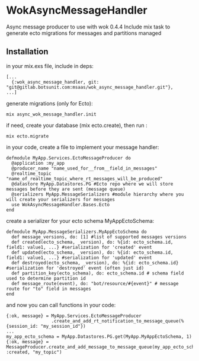 # WokAsyncMessageHandler

Async message producer to use with wok 0.4.4
Include mix task to generate ecto migrations for messages and partitions managed

## Installation

in your mix.exs file, include in deps:
```
[...
  {:wok_async_message_handler, git: "git@gitlab.botsunit.com:msaas/wok_async_message_handler.git"},
...]
```

generate migrations (only for Ecto):
```
mix async_wok_message_handler.init
```

if need, create your database (mix ecto.create), then run :
```
mix ecto.migrate
```

in your code, create a file to implement your message handler:
```
defmodule MyApp.Services.EctoMessageProducer do
  @application :my_app
  @producer_name "name_used_for__from__field_in_messages"
  @realtime_topic "name_of_realtime_topic_where_rt_messages_will_be_produced"
  @datastore MyApp.Datastores.PG #Ecto repo where we will store messages before they are sent (message queue)
  @serializers MyApp.MessageSerializers #module hierarchy where you will create your serializers for messages
  use WokAsyncMessageHandler.Bases.Ecto
end
```

create a serializer for your ecto schema MyAppEctoSchema:
```
defmodule MyApp.MessageSerializers.MyAppEctoSchema do
  def message_versions, do: [1] #list of supported messages versions
  def created(ecto_schema, _version), do: %{id: ecto_schema.id, field1: value1, ...} #serialization for 'created' event
  def updated(ecto_schema, _version), do: %{id: ecto_schema.id, field1: value1, ...} #serialization for 'updated' event
  def destroyed(ecto_schema, _version), do: %{id: ecto_schema.id} #serialization for 'destroyed' event (often just id)
  def partition_key(ecto_schema), do: ecto_schema.id # schema field used to determine partition id
  def message_route(event), do: "bot/resource/#{event}" # message route for "to" field in messages
end
```

and now you can call functions in your code:
```
{:ok, message} = MyApp.Services.EctoMessageProducer
                 .create_and_add_rt_notification_to_message_queue(%{session_id: "my_session_id"})
...
my_app_ecto_schema = MyApp.Datastores.PG.get(MyApp.MyAppEctoSchema, 1)
{:ok, message} = MessageProducer.create_and_add_message_to_message_queue(my_app_ecto_schema, :created, "my_topic")
```
